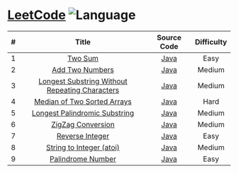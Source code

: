 # [LeetCode](https://leetcode.com/problemset/all/) ![Language](https://img.shields.io/badge/language-java-orange.svg) 

| # | Title | Source Code | Difficulty |
|:---:|:---:|:---:|:---:|
| 1 | [Two Sum](https://leetcode.com/problems/two-sum/description/) | [Java](./src/main/java/com/yangchd/exercise/leetcode/easy/TwoSum.java) | Easy |
| 2 | [Add Two Numbers](https://leetcode.com/problems/add-two-numbers/description/) | [Java](src/main/java/com/yangchd/exercise/leetcode/medium/AddTwoNumbers.java) | Medium |
| 3 | [Longest Substring Without Repeating Characters](https://leetcode.com/problems/longest-substring-without-repeating-characters/description/) | [Java](src/main/java/com/yangchd/exercise/leetcode/medium/LongestSubstringWithoutRepeatingCharacters.java) | Medium |
| 4 | [Median of Two Sorted Arrays](https://leetcode.com/problems/median-of-two-sorted-arrays/description/) | [Java](src/main/java/com/yangchd/exercise/leetcode/hard/MedianOfTwoSortedArrays.java) | Hard |
| 5 | [Longest Palindromic Substring](https://leetcode.com/problems/longest-palindromic-substring/description/) | [Java](src/main/java/com/yangchd/exercise/leetcode/medium/LongestPalindromicSubstring.java) | Medium |
| 6 | [ZigZag Conversion](https://leetcode.com/problems/zigzag-conversion/description/) | [Java](src/main/java/com/yangchd/exercise/leetcode/medium/ZigZagConversion.java) | Medium |
| 7 | [Reverse Integer](https://leetcode.com/problems/reverse-integer/description/) | [Java](src/main/java/com/yangchd/exercise/leetcode/easy/ReverseInteger.java) | Easy |
| 8 | [String to Integer (atoi)](https://leetcode.com/problems/string-to-integer-atoi/description/) | [Java](src/main/java/com/yangchd/exercise/leetcode/medium/StringToInteger.java) | Medium |
| 9 | [Palindrome Number](https://leetcode.com/problems/palindrome-number/description/) | [Java](src/main/java/com/yangchd/exercise/leetcode/easy/PalindromeNumber.java) | Easy |
